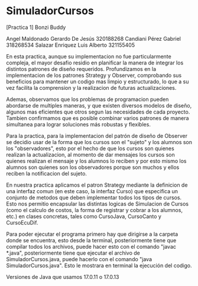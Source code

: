 # SimuladorCursos

[Practica 1]
Bonzi Buddy

Angel Maldonado Gerardo De Jesús    320188268
Candiani Pérez Gabriel              318268534
Salazar Enriquez Luis Alberto       321155405

En esta practica, aunque su implementacion no fue particularmente compleja, el mayor desafio residio en planificar la manera de integrar los distintos patrones de diseño requeridos. Profundizamos en la implementacion de los patrones Strategy y Observer, comprobando sus beneficios para mantener un codigo mas limpio y estructurado, lo que a su vez facilita la comprension y la realizacion de futuras actualizaciones.

Ademas, observamos que los problemas de programacion pueden abordarse de multiples maneras, y que existen diversos modelos de diseño, algunos mas eficientes que otros segun las necesidades de cada proyecto. Tambien confirmamos que es posible combinar varios patrones de manera simultanea para lograr soluciones más robustas y flexibles.

Para la practica, para la implementacion del patrón de diseño de Observer se decidio usar de la forma que los cursos son el "sujeto" y los alumnos son los "observadores", esto por el hecho de que los cursos son quienes realizan la actualizacion, al momento de dar mensajes los cursos son quienes realizan el mensaje y los alumnos lo reciben y por esto mismo los alumnos son quienes son los observadores porque son muchos y ellos reciben la notificacion del sujeto.

En nuestra practica aplicamos el patron Strategy mediante la definicion de una interfaz comun (en este caso, la interfaz Curso) que especifica un conjunto de metodos que deben implementar todos los tipos de cursos. Esto nos permitio encapsular las distintas logicas de Simulacion de Cursos (como el calculo de costos, la forma de registrar y cobrar a los alumnos, etc.) en clases concretas, tales como CursoJava, CursoCanto y CursoEcuDif.


Para poder ejecutar el programa primero hay que dirigirse a la carpeta donde se encuentra, esto desde la terminal, posteriormente tiene que compilar todos los archivos, puede hacer esto con el comando "javac *.java", posteriormente tiene que ejecutar el archivo de SimuladorCursos.java, puede hacerlo con el comando "java SimuladorCursos.java". Esto le mostrara en terminal la ejecución del codigo.

Versiones de Java que usamos 17.0.11 o 17.0.13